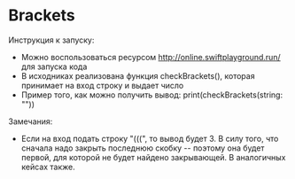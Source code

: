 # Brackets

Инструкция к запуску:
- Можно воспользоваться ресурсом http://online.swiftplayground.run/ для запуска кода
- В исходниках реализована функция checkBrackets(), которая принимает на вход строку и выдает число
- Пример того, как можно получить вывод: print(checkBrackets(string: ""))

Замечания:
- Если на вход подать строку "(((", то вывод будет 3. В силу того, что сначала надо закрыть последнюю скобку -- поэтому она будет первой, для которой не будет найдено закрывающей. В аналогичных кейсах также. 
